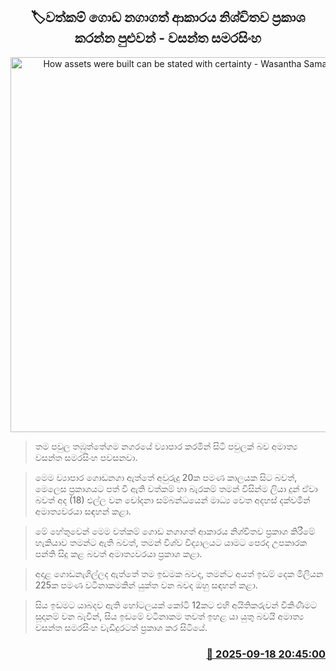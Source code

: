 <p align='center'><b><h2 align='center' title='How assets were built can be stated with certainty - Wasantha Samarasinghe'>🏷වත්කම් ගොඩ නගාගත් ආකාරය නිශ්චිතව ප්‍රකාශ කරන්න පුළුවන් - වසන්ත සමරසිංහ</h2></b></p>
<p align='center'><img src='https://helakuru.sgp1.cdn.digitaloceanspaces.com/esana/images/lib/wasantha-media-anurada.jpg' width='600' alt='How assets were built can be stated with certainty - Wasantha Samarasinghe'></p>

> තම පවුල තඹුත්තේගම නගරයේ ව්‍යාපාර කරමින් සිටි පවුලක් බව අමාත්‍ය වසන්ත සමරසිංහ පවසනවා.

> මෙම ව්‍යාපාර ගොඩනගා ඇත්තේ අවුරුදු 20ක පමණ කාලයක සිට බවත්, මෙලෙස ප්‍රකාශයට පත් වී ඇති වත්කම් හා බැරකම් තමන් විසින්ම ලියා දුන් ඒවා බවත් අද (18) එල්ල වන චෝදනා සම්බන්ධයෙන් මාධ්‍ය වෙත අදහස් දක්වමින් අමාත්‍යවරයා සඳහන් කළා.

> මේ හේතුවෙන් මෙම වත්කම් ගොඩ නගාගත් ආකාරය නිශ්චිතව ප්‍රකාශ කිරීමේ හැකියාව තමන්ට ඇති බවත්, තමන් විශ්ව විද්‍යාලයට යාමට පෙරද උපකාරක පන්ති සිදු කළ බවත් අමාත්‍යවරයා ප්‍රකාශ කළා.

> අදාළ ගොඩනැගිල්ලද ඇත්තේ තම ඉඩමක බවද, තමන්ට අයත් ඉඩම් දෙක මිලියන 225ක පමණ වටිනාකමකින් යුක්ත වන බවද ඔහු සඳහන් කළා. 

> සිය ඉඩමට යාබදව ඇති හෝටලයක් කෝටි 12කට එහි අයිතිකරුවන් විකිණීමට සූදානම් වන බැවින්, සිය ඉඩමේ වටිනාකම තවත් ඉහළ යා යුතු බවයි අමාත්‍ය වසන්ත සමරසිංහ වැඩිදුරටත් ප්‍රකාශ කර සිටියේ.



<h3 align='right'><a href='https://www.helakuru.lk/esana/p/113765/'>📅 2025-09-18 20:45:00</a></h3>
